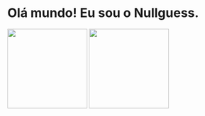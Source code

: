 <h1>Olá mundo! Eu sou o Nullguess.</h1>

<div>
  <a href="https://github.com/nullguess"></a>
  <img height="180px" align="center" src="https://github-readme-stats.vercel.app/api?username=nullguess&count_private-true&show_icons=true&theme=midnight-purple&include_all_commits=true&locale=pt-br"/>
  <img height="180px" align="center" src="https://github-readme-stats.vercel.app/api/top-langs/?username=nullguess&theme=midnight-purple&langs_count=10&layout=compact&locale=pt-br"/>
</div>





<!--
**nullguess/nullguess** is a ✨ _special_ ✨ repository because its `README.md` (this file) appears on your GitHub profile.

Here are some ideas to get you started:

- 🔭 I’m currently working on ...
- 🌱 I’m currently learning ...
- 👯 I’m looking to collaborate on ...
- 🤔 I’m looking for help with ...
- 💬 Ask me about ...
- 📫 How to reach me: ...
- 😄 Pronouns: ...
- ⚡ Fun fact: ...

[![nullguess's GitHub stats](https://github-readme-stats.vercel.app/api?username=nullguess&show_icons=true&theme=midnight-purple)](https://github.com/anuraghazra/github-readme-stats)
[![Top Langs](https://github-readme-stats.vercel.app/api/top-langs/?username=nullguess&layout=compact)](https://github.com/anuraghazra/github-readme-stats)
-->
